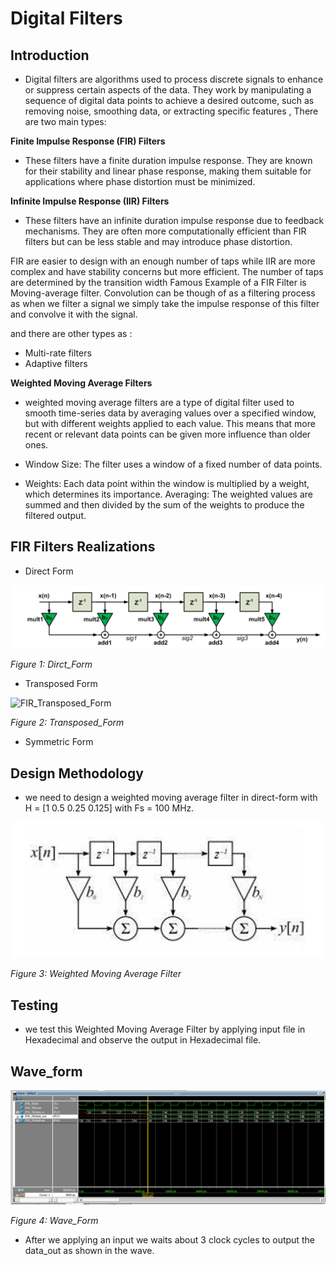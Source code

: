 # Digital Filters
## Introduction

 - Digital filters are algorithms used to process discrete signals to enhance or suppress certain aspects of the data. They work by manipulating a sequence of digital data points to achieve a desired outcome, such as removing noise, smoothing data, or extracting specific features , There are two main types:

**Finite Impulse Response (FIR) Filters**

- These filters have a finite duration impulse response. They are known for their stability and linear phase response, making them suitable for applications where phase distortion must be minimized.

**Infinite Impulse Response (IIR) Filters**

- These filters have an infinite duration impulse response due to feedback mechanisms. They are often more computationally efficient than FIR filters but can be less stable and may introduce phase distortion.

FIR are easier to design with an enough number of taps while IIR are more complex and have stability concerns but more efficient.
The number of taps are determined by the transition width 
Famous Example of a FIR Filter is Moving-average filter.
Convolution can be though of as a filtering process as when we filter a signal we simply take the impulse response of this filter and convolve it with the signal.

and there are other types as :
- Multi-rate filters
- Adaptive filters

**Weighted Moving Average Filters**

- weighted moving average filters are a type of digital filter used to smooth time-series data by averaging values over a specified window, but with different weights applied to each value. This means that more recent or relevant data points can be given more influence than older ones.

- Window Size: 
The filter uses a window of a fixed number of data points.

- Weights: 
Each data point within the window is multiplied by a weight, which determines its importance.
Averaging: The weighted values are summed and then divided by the sum of the weights to produce the filtered output.

## FIR Filters Realizations

- Direct Form

![FIR_Dirct_Form](Moving_Average_Filter/image/dirct_form.png)

*Figure 1: Dirct_Form*


- Transposed Form

![FIR_Transposed_Form](/image/transposed_form.png)

*Figure 2: Transposed_Form*

- Symmetric Form

## Design Methodology 

- we need to design a weighted moving average filter in direct-form with H = [1  0.5  0.25  0.125] with Fs = 100 MHz.

![Weighted Moving Average Filter](image\weighted.png)

*Figure 3: Weighted Moving Average Filter*

## Testing 

- we test this Weighted Moving Average Filter by applying input file in Hexadecimal and observe the output in Hexadecimal file.

## Wave_form

![wave_form](image\wave_form.png)

*Figure 4: Wave_Form*

- After we applying an input we waits about 3 clock cycles to output the data_out as shown in the wave.










